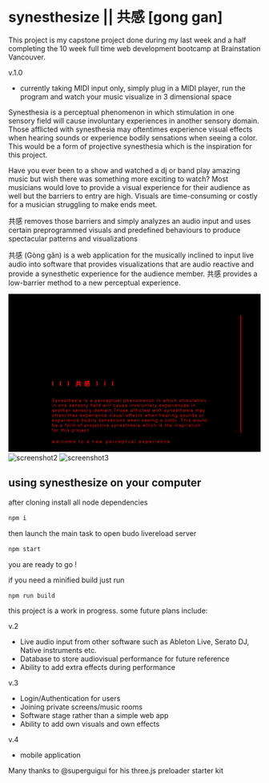 synesthesize || 共感 [gong gan]
==============================
This project is my capstone project done during my last week and a half completing the 10 week full time web development bootcamp at Brainstation Vancouver.

v.1.0
- currently taking MIDI input only, simply plug in a MIDI player, run the program and watch your music visualize in 3 dimensional space

Synesthesia is a perceptual phenomenon in which stimulation in one sensory field will cause involuntary experiences in another sensory domain. Those afflicted with synesthesia may oftentimes experience visual effects when hearing sounds or experience bodily sensations when seeing a color. This would be a form of projective synesthesia which is the inspiration for this project.

Have you ever been to a show and watched a dj or band play amazing music but wish there was something more exciting to watch? Most musicians would love to provide a visual experience for their audience as well but the barriers to entry are high. Visuals are time-consuming or costly for a musician struggling to make ends meet.  

共感 removes those barriers and simply analyzes an audio input and uses certain preprogrammed visuals and predefined behaviours to produce spectacular patterns and visualizations  

共感 (Gòng gǎn) is a web application for the musically inclined to input live audio into software that provides visualizations that are audio reactive and provide a synesthetic experience for the audience member. 共感 provides a low-barrier method to a new perceptual experience. 

![screenshot1](/synesthesize-landing.gif)
![screenshot2](/synesthesize-gif1.gif)
![screenshot3](/synesthesize-gif2.gif)

## using synesthesize on your computer
after cloning install all node dependencies
```bash
npm i
```
then launch the main task to open budo livereload server  
```bash
npm start
```
you are ready to go !

if you need a minified build just run
```bash
npm run build
```

this project is a work in progress. some future plans include: 

v.2
- Live audio input from other software such as Ableton Live, Serato DJ, Native instruments etc. 
- Database to store audiovisual performance for future reference
- Ability to add extra effects during performance

v.3
- Login/Authentication for users
- Joining private screens/music rooms
- Software stage rather than a simple web app
- Ability to add own visuals and own effects

v.4
- mobile application



Many thanks to @superguigui for his three.js preloader starter kit 
